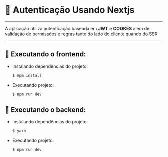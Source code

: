 # 🔐 Autenticação Usando Nextjs
---

A aplicação utiliza autenticação baseada em __JWT__ e __COOKES__ além de validação de permissões e regras tanto do lado do cliente quando do SSR

---

## 🎨 Executando o frontend:

* Instalando dependências do projeto:

  ```bash
  $ npm install
  ```

* Executando projeto:
  ```bash
  $ npm run dev
  ```

## 📐 Executando o backend:
  
* Instalando dependências do projeto:
  ```bash
  $ yarn
  ```

* Executando projeto:
  ```bash
  $ npm run dev
  ```
